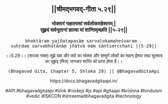<center><h2>||श्रीमद्‍भगवद्‍-गीता ५.२९||</h2>
<h3>भोक्तारं यज्ञतपसां सर्वलोकमहेश्वरम् |<br/>सुहृदं सर्वभूतानां ज्ञात्वा मां शान्तिमृच्छति ||५-२९||</h3>
<pre>bhoktāraṃ yajñatapasāṃ sarvalokamaheśvaram .<br/>suhṛdaṃ sarvabhūtānāṃ jñātvā māṃ śāntimṛcchati ||5-29||</pre>
<p>।।5.29।। (साधक भक्त) मुझे यज्ञ और तपों का भोक्ता और सम्पूर्ण लोकों का महान् ईश्वर तथा भूतमात्र का सुहृद् (मित्र) जानकर शान्ति को प्राप्त होता है।।</p>
<pre>(Bhagavad Gita, Chapter 5, Shloka 29) || @BhagavadGitaApi</pre><p>https://docs.bhagavadgitaapi.in/</p><p>#API #bhagavadgitaapi #slok #nodejs #js #api #gitaapi #krishna #hinduism #vedic #ISKCON #shreemadbhagavadgita #technology</p></center>